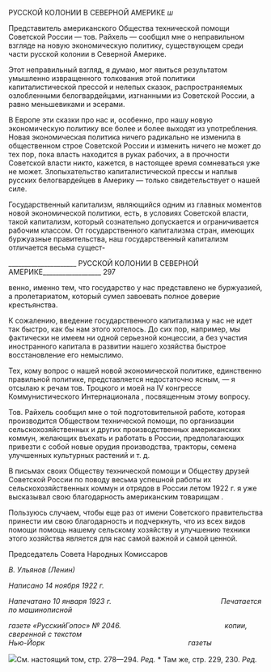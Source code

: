 РУССКОЙ КОЛОНИИ В СЕВЕРНОЙ АМЕРИКЕ _ш_

Представитель американского Общества технической помощи Советской России — тов. Райхель — сообщил мне о неправильном взгляде на новую экономическую поли­тику, существующем среди части русской колонии в Северной Америке.

Этот неправильный взгляд, я думаю, мог явиться результатом умышленно извра­щенного толкования этой политики капиталистической прессой и нелепых сказок, рас­пространяемых озлобленными белогвардейцами, изгнанными из Советской России, а равно меньшевиками и эсерами.

В Европе эти сказки про нас и, особенно, про нашу новую экономическую политику все более и более выходят из употребления. Новая экономическая политика ничего ра­дикально не изменила в общественном строе Советской России и изменить ничего не может до тех пор, пока власть находится в руках рабочих, а в прочности Советской власти никто, кажется, в настоящее время сомневаться уже не может. Злопыхательство капиталистической прессы и наплыв русских белогвардейцев в Америку — только сви­детельствует о нашей силе.

Государственный капитализм, являющийся одним из главных моментов новой эко­номической политики, есть, в условиях Советской власти, такой капитализм, который сознательно допускается и ограничивается рабочим классом. От государственного ка­питализма стран, имеющих буржуазные правительства, наш государственный капита­лизм отличается весьма сущест-

  

_____________________ РУССКОЙ КОЛОНИИ В СЕВЕРНОЙ АМЕРИКЕ__________________ 297

венно, именно тем, что государство у нас представлено не буржуазией, а пролетариа­том, который сумел завоевать полное доверие крестьянства.

К сожалению, введение государственного капитализма у нас не идет так быстро, как бы нам этого хотелось. До сих пор, например, мы фактически не имеем ни одной серь­езной концессии, а без участия иностранного капитала в развитии нашего хозяйства быстрое восстановление его немыслимо.

Тех, кому вопрос о нашей новой экономической политике, единственно правильной политике, представляется недостаточно ясным, — я отсылаю к речам тов. Троцкого и моей на IV конгрессе Коммунистического Интернационала , посвященным этому во­просу.

Тов. Райхель сообщил мне о той подготовительной работе, которая производится Обществом технической помощи, по организации сельскохозяйственных и других про­изводственных американских коммун, желающих въехать и работать в России, предпо­лагающих привезти с собой новые орудия производства, тракторы, семена улучшенных культурных растений и т. д.

В письмах своих Обществу технической помощи и Обществу друзей Советской Рос­сии по поводу весьма успешной работы их сельскохозяйственных коммун и отрядов в России летом 1922 г. я уже высказывал свою благодарность американским товари­щам .

Пользуюсь случаем, чтобы еще раз от имени Советского правительства принести им свою благодарность и подчеркнуть, что из всех видов помощи помощь нашему сель­скому хозяйству и улучшению техники этого хозяйства является для нас самой важной и самой ценной.

Председатель Совета Народных Комиссаров

_В. Ульянов (Ленин)_

_Написано 14 ноября 1922 г._

_Напечатано 10 января 1923 г.                                                       Печатается по машинописной_

_газете «РусскийГопос» № 2046.                                                    копии, сверенной с текстом  
Нью-Йорк                                                                        газеты_

![](file:///C:/Users/bot32/AppData/Local/Temp/msohtmlclip1/01/clip_image001.png)См. настоящий том, стр. 278—294. _Ред._ * Там же, стр. 229, 230. _Ред._